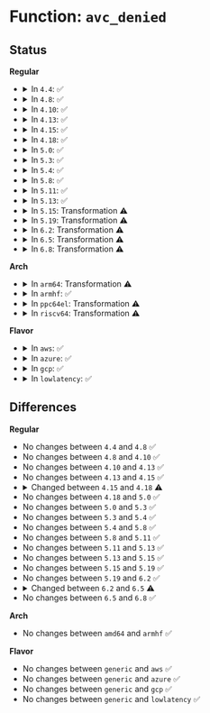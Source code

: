 # Function: <code>avc_denied</code>

## Status
<b>Regular</b>
<ul>
<li>
<details>
<summary>In <code>4.4</code>: ✅</summary>

```c
int avc_denied(u32 ssid, u32 tsid, u16 tclass, u32 requested, u8 driver, u8 xperm, unsigned int flags, struct av_decision *avd);
```

**Collision:** Unique Static

**Inline:** No

**Transformation:** False

**Instances:**

```
In security/selinux/avc.c (ffffffff81340cf0)
Location: security/selinux/avc.c:981
Inline: False
Direct callers:
  - security/selinux/avc.c:avc_has_extended_perms
  - security/selinux/avc.c:avc_has_perm
  - security/selinux/avc.c:avc_has_perm_flags
```
**Symbols:**

```
ffffffff81340cf0-ffffffff81340d76: avc_denied (STB_LOCAL)
```
</details>
</li>
<li>
<details>
<summary>In <code>4.8</code>: ✅</summary>

```c
int avc_denied(u32 ssid, u32 tsid, u16 tclass, u32 requested, u8 driver, u8 xperm, unsigned int flags, struct av_decision *avd);
```

**Collision:** Unique Static

**Inline:** No

**Transformation:** False

**Instances:**

```
In security/selinux/avc.c (ffffffff81376390)
Location: security/selinux/avc.c:981
Inline: False
Direct callers:
  - security/selinux/avc.c:avc_has_perm_flags
  - security/selinux/avc.c:avc_has_perm
  - security/selinux/avc.c:avc_has_extended_perms
```
**Symbols:**

```
ffffffff81376390-ffffffff81376416: avc_denied (STB_LOCAL)
```
</details>
</li>
<li>
<details>
<summary>In <code>4.10</code>: ✅</summary>

```c
int avc_denied(u32 ssid, u32 tsid, u16 tclass, u32 requested, u8 driver, u8 xperm, unsigned int flags, struct av_decision *avd);
```

**Collision:** Unique Static

**Inline:** No

**Transformation:** False

**Instances:**

```
In security/selinux/avc.c (ffffffff8138ccc0)
Location: security/selinux/avc.c:981
Inline: False
Direct callers:
  - security/selinux/avc.c:avc_has_perm_flags
  - security/selinux/avc.c:avc_has_perm
  - security/selinux/avc.c:avc_has_extended_perms
```
**Symbols:**

```
ffffffff8138ccc0-ffffffff8138cd46: avc_denied (STB_LOCAL)
```
</details>
</li>
<li>
<details>
<summary>In <code>4.13</code>: ✅</summary>

```c
int avc_denied(u32 ssid, u32 tsid, u16 tclass, u32 requested, u8 driver, u8 xperm, unsigned int flags, struct av_decision *avd);
```

**Collision:** Unique Static

**Inline:** No

**Transformation:** False

**Instances:**

```
In security/selinux/avc.c (ffffffff813a2a00)
Location: security/selinux/avc.c:981
Inline: False
Direct callers:
  - security/selinux/avc.c:avc_has_perm_flags
  - security/selinux/avc.c:avc_has_perm
  - security/selinux/avc.c:avc_has_extended_perms
```
**Symbols:**

```
ffffffff813a2a00-ffffffff813a2a77: avc_denied (STB_LOCAL)
```
</details>
</li>
<li>
<details>
<summary>In <code>4.15</code>: ✅</summary>

```c
int avc_denied(u32 ssid, u32 tsid, u16 tclass, u32 requested, u8 driver, u8 xperm, unsigned int flags, struct av_decision *avd);
```

**Collision:** Unique Static

**Inline:** No

**Transformation:** False

**Instances:**

```
In security/selinux/avc.c (ffffffff813c8800)
Location: security/selinux/avc.c:977
Inline: False
Direct callers:
  - security/selinux/avc.c:avc_has_perm_flags
  - security/selinux/avc.c:avc_has_perm
  - security/selinux/avc.c:avc_has_extended_perms
```
**Symbols:**

```
ffffffff813c8800-ffffffff813c8877: avc_denied (STB_LOCAL)
```
</details>
</li>
<li>
<details>
<summary>In <code>4.18</code>: ✅</summary>

```c
int avc_denied(struct selinux_state *state, u32 ssid, u32 tsid, u16 tclass, u32 requested, u8 driver, u8 xperm, unsigned int flags, struct av_decision *avd);
```

**Collision:** Unique Static

**Inline:** No

**Transformation:** False

**Instances:**

```
In security/selinux/avc.c (ffffffff813f7e30)
Location: security/selinux/avc.c:1011
Inline: False
Direct callers:
  - security/selinux/avc.c:avc_has_perm_flags
  - security/selinux/avc.c:avc_has_perm
  - security/selinux/avc.c:avc_has_extended_perms
  - security/selinux/avc.c:avc_has_extended_perms
```
**Symbols:**

```
ffffffff813f7e30-ffffffff813f7ea7: avc_denied (STB_LOCAL)
```
</details>
</li>
<li>
<details>
<summary>In <code>5.0</code>: ✅</summary>

```c
int avc_denied(struct selinux_state *state, u32 ssid, u32 tsid, u16 tclass, u32 requested, u8 driver, u8 xperm, unsigned int flags, struct av_decision *avd);
```

**Collision:** Unique Static

**Inline:** No

**Transformation:** False

**Instances:**

```
In security/selinux/avc.c (ffffffff814138e0)
Location: security/selinux/avc.c:1011
Inline: False
Direct callers:
  - security/selinux/avc.c:avc_has_perm_flags
  - security/selinux/avc.c:avc_has_perm
  - security/selinux/avc.c:avc_has_extended_perms
  - security/selinux/avc.c:avc_has_extended_perms
```
**Symbols:**

```
ffffffff814138e0-ffffffff81413957: avc_denied (STB_LOCAL)
```
</details>
</li>
<li>
<details>
<summary>In <code>5.3</code>: ✅</summary>

```c
int avc_denied(struct selinux_state *state, u32 ssid, u32 tsid, u16 tclass, u32 requested, u8 driver, u8 xperm, unsigned int flags, struct av_decision *avd);
```

**Collision:** Unique Static

**Inline:** No

**Transformation:** False

**Instances:**

```
In security/selinux/avc.c (ffffffff814413e0)
Location: security/selinux/avc.c:1023
Inline: False
Direct callers:
  - security/selinux/avc.c:avc_has_perm
  - security/selinux/avc.c:avc_has_extended_perms
```
**Symbols:**

```
ffffffff814413e0-ffffffff81441455: avc_denied (STB_LOCAL)
```
</details>
</li>
<li>
<details>
<summary>In <code>5.4</code>: ✅</summary>

```c
int avc_denied(struct selinux_state *state, u32 ssid, u32 tsid, u16 tclass, u32 requested, u8 driver, u8 xperm, unsigned int flags, struct av_decision *avd);
```

**Collision:** Unique Static

**Inline:** No

**Transformation:** False

**Instances:**

```
In security/selinux/avc.c (ffffffff8145acc0)
Location: security/selinux/avc.c:1007
Inline: False
Direct callers:
  - security/selinux/avc.c:avc_has_perm_flags
  - security/selinux/avc.c:avc_has_perm
  - security/selinux/avc.c:avc_has_extended_perms
```
**Symbols:**

```
ffffffff8145acc0-ffffffff8145ad35: avc_denied (STB_LOCAL)
```
</details>
</li>
<li>
<details>
<summary>In <code>5.8</code>: ✅</summary>

```c
int avc_denied(struct selinux_state *state, u32 ssid, u32 tsid, u16 tclass, u32 requested, u8 driver, u8 xperm, unsigned int flags, struct av_decision *avd);
```

**Collision:** Unique Static

**Inline:** No

**Transformation:** False

**Instances:**

```
In security/selinux/avc.c (ffffffff814adfd0)
Location: security/selinux/avc.c:1007
Inline: False
Direct callers:
  - security/selinux/avc.c:avc_has_perm_flags
  - security/selinux/avc.c:avc_has_perm
  - security/selinux/avc.c:avc_has_extended_perms
```
**Symbols:**

```
ffffffff814adfd0-ffffffff814ae04a: avc_denied (STB_LOCAL)
```
</details>
</li>
<li>
<details>
<summary>In <code>5.11</code>: ✅</summary>

```c
int avc_denied(struct selinux_state *state, u32 ssid, u32 tsid, u16 tclass, u32 requested, u8 driver, u8 xperm, unsigned int flags, struct av_decision *avd);
```

**Collision:** Unique Static

**Inline:** No

**Transformation:** False

**Instances:**

```
In security/selinux/avc.c (ffffffff814cba60)
Location: security/selinux/avc.c:1014
Inline: False
Direct callers:
  - security/selinux/avc.c:avc_has_perm_flags
  - security/selinux/avc.c:avc_has_perm
  - security/selinux/avc.c:avc_has_extended_perms
```
**Symbols:**

```
ffffffff814cba60-ffffffff814cbada: avc_denied (STB_LOCAL)
```
</details>
</li>
<li>
<details>
<summary>In <code>5.13</code>: ✅</summary>

```c
int avc_denied(struct selinux_state *state, u32 ssid, u32 tsid, u16 tclass, u32 requested, u8 driver, u8 xperm, unsigned int flags, struct av_decision *avd);
```

**Collision:** Unique Static

**Inline:** No

**Transformation:** False

**Instances:**

```
In security/selinux/avc.c (ffffffff814d2080)
Location: security/selinux/avc.c:1015
Inline: False
Direct callers:
  - security/selinux/avc.c:avc_has_perm_flags
  - security/selinux/avc.c:avc_has_perm
  - security/selinux/avc.c:avc_has_extended_perms
```
**Symbols:**

```
ffffffff814d2080-ffffffff814d2108: avc_denied (STB_LOCAL)
```
</details>
</li>
<li>
<details>
<summary>In <code>5.15</code>: Transformation ⚠️</summary>

```c
int avc_denied(struct selinux_state *state, u32 ssid, u32 tsid, u16 tclass, u32 requested, u8 driver, u8 xperm, unsigned int flags, struct av_decision *avd);
```

**Collision:** Unique Static

**Inline:** No

**Transformation:** True

**Instances:**

```
In security/selinux/avc.c (0)
Location: security/selinux/avc.c:1004
Inline: False
Direct callers:
  - security/selinux/avc.c:avc_has_perm
  - security/selinux/avc.c:avc_has_extended_perms
```
**Symbols:**

```
ffffffff8152ae50-ffffffff8152aee1: avc_denied (STB_LOCAL)
ffffffff81cd355b-ffffffff81cd3594: avc_denied.cold (STB_LOCAL)
```
</details>
</li>
<li>
<details>
<summary>In <code>5.19</code>: Transformation ⚠️</summary>

```c
int avc_denied(struct selinux_state *state, u32 ssid, u32 tsid, u16 tclass, u32 requested, u8 driver, u8 xperm, unsigned int flags, struct av_decision *avd);
```

**Collision:** Unique Static

**Inline:** No

**Transformation:** True

**Instances:**

```
In security/selinux/avc.c (0)
Location: security/selinux/avc.c:1013
Inline: False
Direct callers:
  - security/selinux/avc.c:avc_has_perm
  - security/selinux/avc.c:avc_has_extended_perms
```
**Symbols:**

```
ffffffff815c0610-ffffffff815c06b6: avc_denied (STB_LOCAL)
ffffffff81e86646-ffffffff81e8667f: avc_denied.cold (STB_LOCAL)
```
</details>
</li>
<li>
<details>
<summary>In <code>6.2</code>: Transformation ⚠️</summary>

```c
int avc_denied(struct selinux_state *state, u32 ssid, u32 tsid, u16 tclass, u32 requested, u8 driver, u8 xperm, unsigned int flags, struct av_decision *avd);
```

**Collision:** Unique Static

**Inline:** No

**Transformation:** True

**Instances:**

```
In security/selinux/avc.c (0)
Location: security/selinux/avc.c:1013
Inline: False
Direct callers:
  - security/selinux/avc.c:avc_has_perm_noaudit
  - security/selinux/avc.c:avc_has_extended_perms
```
**Symbols:**

```
ffffffff8166cb70-ffffffff8166cc16: avc_denied (STB_LOCAL)
ffffffff82073289-ffffffff820732c2: avc_denied.cold (STB_LOCAL)
```
</details>
</li>
<li>
<details>
<summary>In <code>6.5</code>: Transformation ⚠️</summary>

```c
int avc_denied(u32 ssid, u32 tsid, u16 tclass, u32 requested, u8 driver, u8 xperm, unsigned int flags, struct av_decision *avd);
```

**Collision:** Unique Static

**Inline:** No

**Transformation:** True

**Instances:**

```
In security/selinux/avc.c (0)
Location: security/selinux/avc.c:993
Inline: False
Direct callers:
  - security/selinux/avc.c:avc_has_perm_noaudit
  - security/selinux/avc.c:avc_perm_nonode
  - security/selinux/avc.c:avc_has_extended_perms
```
**Symbols:**

```
ffffffff816a5380-ffffffff816a5422: avc_denied (STB_LOCAL)
ffffffff820f2ed2-ffffffff820f2f05: avc_denied.cold (STB_LOCAL)
```
</details>
</li>
<li>
<details>
<summary>In <code>6.8</code>: Transformation ⚠️</summary>

```c
int avc_denied(u32 ssid, u32 tsid, u16 tclass, u32 requested, u8 driver, u8 xperm, unsigned int flags, struct av_decision *avd);
```

**Collision:** Unique Static

**Inline:** No

**Transformation:** True

**Instances:**

```
In security/selinux/avc.c (0)
Location: security/selinux/avc.c:994
Inline: False
Direct callers:
  - security/selinux/avc.c:avc_has_perm_noaudit
  - security/selinux/avc.c:avc_perm_nonode
  - security/selinux/avc.c:avc_has_extended_perms
```
**Symbols:**

```
ffffffff816e1dc0-ffffffff816e1e62: avc_denied (STB_LOCAL)
ffffffff821d0142-ffffffff821d0175: avc_denied.cold (STB_LOCAL)
```
</details>
</li>
</ul>
<b>Arch</b>
<ul>
<li>
<details>
<summary>In <code>arm64</code>: Transformation ⚠️</summary>

**Collision:** Unique Static

**Inline:** No

**Transformation:** True

**Instances:**

```
In security/selinux/avc.c (ffff8000105474b0)
Location: security/selinux/avc.c:1007
Inline: False
Direct callers:
  - security/selinux/avc.c:avc_has_perm_flags
  - security/selinux/avc.c:avc_has_perm
  - security/selinux/avc.c:avc_has_extended_perms
```
**Symbols:**

```
ffff8000105474b0-ffff80001054757c: avc_denied.isra.0 (STB_LOCAL)
```
</details>
</li>
<li>
<details>
<summary>In <code>armhf</code>: ✅</summary>

```c
int avc_denied(struct selinux_state *state, u32 ssid, u32 tsid, u16 tclass, u32 requested, u8 driver, u8 xperm, unsigned int flags, struct av_decision *avd);
```

**Collision:** Unique Static

**Inline:** No

**Transformation:** False

**Instances:**

```
In security/selinux/avc.c (c06fd124)
Location: security/selinux/avc.c:1007
Inline: False
Direct callers:
  - security/selinux/avc.c:avc_has_perm_flags
  - security/selinux/avc.c:avc_has_perm
  - security/selinux/avc.c:avc_has_extended_perms
```
**Symbols:**

```
c06fd124-c06fd1cc: avc_denied (STB_LOCAL)
```
</details>
</li>
<li>
<details>
<summary>In <code>ppc64el</code>: Transformation ⚠️</summary>

**Collision:** Unique Static

**Inline:** No

**Transformation:** True

**Instances:**

```
In security/selinux/avc.c (c00000000069e3b0)
Location: security/selinux/avc.c:1007
Inline: False
Direct callers:
  - security/selinux/avc.c:avc_has_perm_flags
  - security/selinux/avc.c:avc_has_perm
  - security/selinux/avc.c:avc_has_extended_perms
```
**Symbols:**

```
c00000000069e3b0-c00000000069e468: avc_denied.isra.0 (STB_LOCAL)
```
</details>
</li>
<li>
<details>
<summary>In <code>riscv64</code>: Transformation ⚠️</summary>

**Collision:** Unique Static

**Inline:** No

**Transformation:** True

**Instances:**

```
In security/selinux/avc.c (ffffffe0003a2bb8)
Location: security/selinux/avc.c:1007
Inline: False
Direct callers:
  - security/selinux/avc.c:avc_has_perm_flags
  - security/selinux/avc.c:avc_has_perm
  - security/selinux/avc.c:avc_has_extended_perms
```
**Symbols:**

```
ffffffe0003a2bb8-ffffffe0003a2c4c: avc_denied.isra.0 (STB_LOCAL)
```
</details>
</li>
</ul>
<b>Flavor</b>
<ul>
<li>
<details>
<summary>In <code>aws</code>: ✅</summary>

```c
int avc_denied(struct selinux_state *state, u32 ssid, u32 tsid, u16 tclass, u32 requested, u8 driver, u8 xperm, unsigned int flags, struct av_decision *avd);
```

**Collision:** Unique Static

**Inline:** No

**Transformation:** False

**Instances:**

```
In security/selinux/avc.c (ffffffff814532a0)
Location: security/selinux/avc.c:1007
Inline: False
Direct callers:
  - security/selinux/avc.c:avc_has_perm_flags
  - security/selinux/avc.c:avc_has_perm
  - security/selinux/avc.c:avc_has_extended_perms
```
**Symbols:**

```
ffffffff814532a0-ffffffff81453315: avc_denied (STB_LOCAL)
```
</details>
</li>
<li>
<details>
<summary>In <code>azure</code>: ✅</summary>

```c
int avc_denied(struct selinux_state *state, u32 ssid, u32 tsid, u16 tclass, u32 requested, u8 driver, u8 xperm, unsigned int flags, struct av_decision *avd);
```

**Collision:** Unique Static

**Inline:** No

**Transformation:** False

**Instances:**

```
In security/selinux/avc.c (ffffffff81443ce0)
Location: security/selinux/avc.c:1007
Inline: False
Direct callers:
  - security/selinux/avc.c:avc_has_perm_flags
  - security/selinux/avc.c:avc_has_perm
  - security/selinux/avc.c:avc_has_extended_perms
```
**Symbols:**

```
ffffffff81443ce0-ffffffff81443d55: avc_denied (STB_LOCAL)
```
</details>
</li>
<li>
<details>
<summary>In <code>gcp</code>: ✅</summary>

```c
int avc_denied(struct selinux_state *state, u32 ssid, u32 tsid, u16 tclass, u32 requested, u8 driver, u8 xperm, unsigned int flags, struct av_decision *avd);
```

**Collision:** Unique Static

**Inline:** No

**Transformation:** False

**Instances:**

```
In security/selinux/avc.c (ffffffff8144f340)
Location: security/selinux/avc.c:1007
Inline: False
Direct callers:
  - security/selinux/avc.c:avc_has_perm_flags
  - security/selinux/avc.c:avc_has_perm
  - security/selinux/avc.c:avc_has_extended_perms
```
**Symbols:**

```
ffffffff8144f340-ffffffff8144f3b5: avc_denied (STB_LOCAL)
```
</details>
</li>
<li>
<details>
<summary>In <code>lowlatency</code>: ✅</summary>

```c
int avc_denied(struct selinux_state *state, u32 ssid, u32 tsid, u16 tclass, u32 requested, u8 driver, u8 xperm, unsigned int flags, struct av_decision *avd);
```

**Collision:** Unique Static

**Inline:** No

**Transformation:** False

**Instances:**

```
In security/selinux/avc.c (ffffffff81466750)
Location: security/selinux/avc.c:1007
Inline: False
Direct callers:
  - security/selinux/avc.c:avc_has_perm_flags
  - security/selinux/avc.c:avc_has_perm
  - security/selinux/avc.c:avc_has_extended_perms
```
**Symbols:**

```
ffffffff81466750-ffffffff814667c5: avc_denied (STB_LOCAL)
```
</details>
</li>
</ul>

## Differences
<b>Regular</b>
<ul>
<li>
No changes between <code>4.4</code> and <code>4.8</code> ✅
</li>
<li>
No changes between <code>4.8</code> and <code>4.10</code> ✅
</li>
<li>
No changes between <code>4.10</code> and <code>4.13</code> ✅
</li>
<li>
No changes between <code>4.13</code> and <code>4.15</code> ✅
</li>
<li>
<details>
<summary>Changed between <code>4.15</code> and <code>4.18</code> ⚠️</summary>
<ul>
<li>
<b>Param added. </b>
<code>struct selinux_state *state</code>
</li>
<li>
<b>Param reordered. </b>
<code>ssid, tsid, tclass, requested, driver, xperm, flags, avd</code> ➡️ <code>state, ssid, tsid, tclass, requested, driver, xperm, flags, avd</code>
</li>
</ul>
</details>
</li>
<li>
No changes between <code>4.18</code> and <code>5.0</code> ✅
</li>
<li>
No changes between <code>5.0</code> and <code>5.3</code> ✅
</li>
<li>
No changes between <code>5.3</code> and <code>5.4</code> ✅
</li>
<li>
No changes between <code>5.4</code> and <code>5.8</code> ✅
</li>
<li>
No changes between <code>5.8</code> and <code>5.11</code> ✅
</li>
<li>
No changes between <code>5.11</code> and <code>5.13</code> ✅
</li>
<li>
No changes between <code>5.13</code> and <code>5.15</code> ✅
</li>
<li>
No changes between <code>5.15</code> and <code>5.19</code> ✅
</li>
<li>
No changes between <code>5.19</code> and <code>6.2</code> ✅
</li>
<li>
<details>
<summary>Changed between <code>6.2</code> and <code>6.5</code> ⚠️</summary>
<ul>
<li>
<b>Param removed. </b>
<code>struct selinux_state *state</code>
</li>
<li>
<b>Param reordered. </b>
<code>state, ssid, tsid, tclass, requested, driver, xperm, flags, avd</code> ➡️ <code>ssid, tsid, tclass, requested, driver, xperm, flags, avd</code>
</li>
</ul>
</details>
</li>
<li>
No changes between <code>6.5</code> and <code>6.8</code> ✅
</li>
</ul>
<b>Arch</b>
<ul>
<li>
No changes between <code>amd64</code> and <code>armhf</code> ✅
</li>
</ul>
<b>Flavor</b>
<ul>
<li>
No changes between <code>generic</code> and <code>aws</code> ✅
</li>
<li>
No changes between <code>generic</code> and <code>azure</code> ✅
</li>
<li>
No changes between <code>generic</code> and <code>gcp</code> ✅
</li>
<li>
No changes between <code>generic</code> and <code>lowlatency</code> ✅
</li>
</ul>
